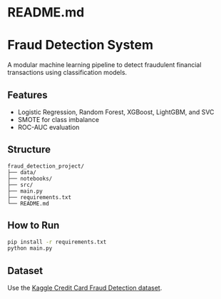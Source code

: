 # README.md
# Fraud Detection System

A modular machine learning pipeline to detect fraudulent financial transactions using classification models.

## Features
- Logistic Regression, Random Forest, XGBoost, LightGBM, and SVC
- SMOTE for class imbalance
- ROC-AUC evaluation

## Structure
```
fraud_detection_project/
├── data/
├── notebooks/
├── src/
├── main.py
├── requirements.txt
└── README.md
```

## How to Run
```bash
pip install -r requirements.txt
python main.py
```

## Dataset
Use the [Kaggle Credit Card Fraud Detection dataset](https://www.kaggle.com/mlg-ulb/creditcardfraud).

